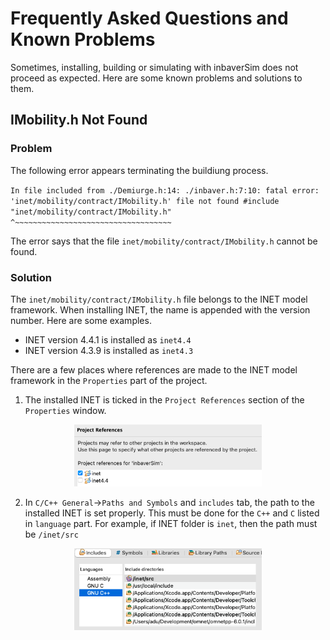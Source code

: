 # Frequently Asked Questions and Known Problems

Sometimes, installing, building or simulating with inbaverSim does not proceed as expected. Here are 
some known problems and solutions to them.


## IMobility.h Not Found

### Problem

The following error appears terminating the buildiung process.

`
In file included from ./Demiurge.h:14:
./inbaver.h:7:10: fatal error: 'inet/mobility/contract/IMobility.h' file not found
#include "inet/mobility/contract/IMobility.h"
         ^~~~~~~~~~~~~~~~~~~~~~~~~~~~~~~~~~~~
`

The error says that the file `inet/mobility/contract/IMobility.h` cannot be found. 

### Solution

The `inet/mobility/contract/IMobility.h` file belongs to the INET model framework. When installing 
INET, the name is appended with the version number. Here are some examples.

- INET version 4.4.1 is installed as `inet4.4`
- INET version 4.3.9 is installed as `inet4.3`

There are a few places where references are made to the INET model framework in the `Properties`
part of the project.

1. The installed INET is ticked in the `Project References` section of the `Properties`
window.

<p align="center">
  <img src="res/images/project-references.png" width="300"/>
</p>


2. In `C/C++ General`->`Paths and Symbols` and `includes` tab, the path to the installed INET is
set properly. This must be done for the `C++` and `C` listed in `language` part. For example, if INET folder 
is `inet`, then the path must be `/inet/src`

<p align="center">
  <img src="res/images/inet-path-example.png" width="300"/>
</p>

